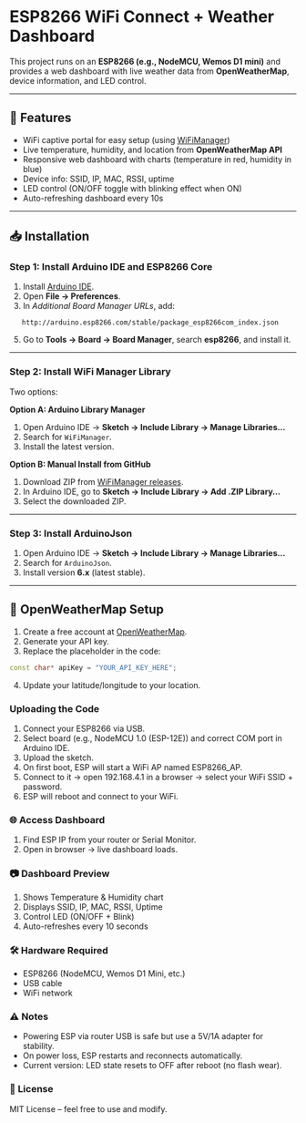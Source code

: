 # ESP8266 WiFi Connect + Weather Dashboard

This project runs on an **ESP8266 (e.g., NodeMCU, Wemos D1 mini)** and provides a web dashboard with live weather data from **OpenWeatherMap**, device information, and LED control.  

---

## 🚀 Features
- WiFi captive portal for easy setup (using [WiFiManager](https://github.com/tzapu/WiFiManager))  
- Live temperature, humidity, and location from **OpenWeatherMap API**  
- Responsive web dashboard with charts (temperature in red, humidity in blue)  
- Device info: SSID, IP, MAC, RSSI, uptime  
- LED control (ON/OFF toggle with blinking effect when ON)  
- Auto-refreshing dashboard every 10s  

---

## 📥 Installation

### Step 1: Install Arduino IDE and ESP8266 Core
1. Install [Arduino IDE](https://www.arduino.cc/en/software).  
2. Open **File → Preferences**.  
3. In *Additional Board Manager URLs*, add:
```url
   http://arduino.esp8266.com/stable/package_esp8266com_index.json
```
5. Go to **Tools → Board → Board Manager**, search **esp8266**, and install it.  

---

### Step 2: Install WiFi Manager Library

Two options:

**Option A: Arduino Library Manager**  
1. Open Arduino IDE → **Sketch → Include Library → Manage Libraries…**  
2. Search for `WiFiManager`.  
3. Install the latest version.  

**Option B: Manual Install from GitHub**  
1. Download ZIP from [WiFiManager releases](https://github.com/tzapu/WiFiManager).  
2. In Arduino IDE, go to **Sketch → Include Library → Add .ZIP Library…**  
3. Select the downloaded ZIP.  

---

### Step 3: Install ArduinoJson
1. Open Arduino IDE → **Sketch → Include Library → Manage Libraries…**  
2. Search for `ArduinoJson`.  
3. Install version **6.x** (latest stable).  

---

## 🔑 OpenWeatherMap Setup
1. Create a free account at [OpenWeatherMap](https://openweathermap.org/api).  
2. Generate your API key.  
3. Replace the placeholder in the code:  

```cpp
const char* apiKey = "YOUR_API_KEY_HERE";
```
4. Update your latitude/longitude to your location.

### Uploading the Code

1. Connect your ESP8266 via USB.
2. Select board (e.g., NodeMCU 1.0 (ESP-12E)) and correct COM port in Arduino IDE.
3. Upload the sketch.
3. On first boot, ESP will start a WiFi AP named ESP8266_AP.
4. Connect to it → open 192.168.4.1 in a browser → select your WiFi SSID + password.
5. ESP will reboot and connect to your WiFi.

### 🌐 Access Dashboard

1. Find ESP IP from your router or Serial Monitor.
2. Open in browser → live dashboard loads.

### 📷 Dashboard Preview

1. Shows Temperature & Humidity chart
2. Displays SSID, IP, MAC, RSSI, Uptime
3. Control LED (ON/OFF + Blink)
4. Auto-refreshes every 10 seconds

### 🛠️ Hardware Required

- ESP8266 (NodeMCU, Wemos D1 Mini, etc.)
- USB cable
- WiFi network

### ⚠️ Notes
- Powering ESP via router USB is safe but use a 5V/1A adapter for stability.
- On power loss, ESP restarts and reconnects automatically.
- Current version: LED state resets to OFF after reboot (no flash wear).

### 📜 License
MIT License – feel free to use and modify.
